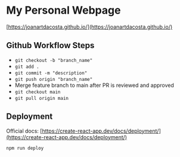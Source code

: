 # My Personal Webpage

[https://joanartdacosta.github.io/](https://joanartdacosta.github.io/)

## Github Workflow Steps

- `git checkout -b "branch_name"`
- `git add .`
- `git commit -m "description"`
- `git push origin "branch_name"`
- Merge feature branch to main after PR is reviewed and approved
- `git checkout main`
- `git pull origin main`

## Deployment

Official docs: [https://create-react-app.dev/docs/deployment/](https://create-react-app.dev/docs/deployment/)

```bash
npm run deploy
```
